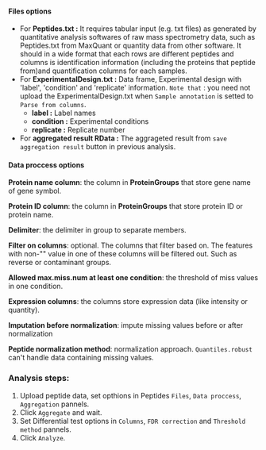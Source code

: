 #### **Files** options

- For **Peptides.txt :** It requires tabular input (e.g. txt files) as generated by quantitative analysis softwares of raw mass spectrometry data, such as Peptides.txt from MaxQuant or quantity data from other software. It should in a wide format that each rows are different peptides and columns is identification information (including the proteins that peptide from)and quantification columns for each samples.
- For **ExperimentalDesign.txt :** Data frame, Experimental design with 'label', 'condition' and 'replicate' information. `Note that` : you need not upload the ExperimentalDesign.txt when `Sample annotation` is setted to `Parse from columns`.
  + **label :** Label names
  + **condition :** Experimental conditions
  + **replicate :** Replicate number
- For **aggregated result RData :** The aggrageted result from `save aggregation result` button in previous analysis.



#### **Data proccess** options

**Protein name column**: the column in **ProteinGroups** that store gene name of gene symbol.

**Protein ID column**: the column in **ProteinGroups** that store protein ID or protein name.

**Delimiter**: the delimiter in group to separate members.

**Filter on columns**: optional. The columns that filter based on. The features with non-"" value in one of these columns will be filtered out. Such as reverse or contaminant groups.

**Allowed max.miss.num at least one condition**: the threshold of miss values in one condition.

**Expression columns**: the columns store expression data (like intensity or quantity).

**Imputation before normalization**: impute missing values before or after normalization

**Peptide normalization method**: normalization approach. `Quantiles.robust` can't handle data containing missing values.



### **Analysis steps**:

1. Upload peptide data, set opthions in Peptides `Files`, `Data proccess`, `Aggregation` pannels.
2. Click `Aggregate` and wait.
3. Set Differential test options in `Columns`, `FDR correction` and `Threshold method` pannels.
4. Click `Analyze`.

